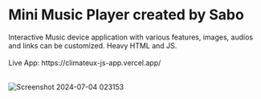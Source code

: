 <h1>Mini Music Player created by Sabo</h1>
Interactive Music device application with various features, images, audios and links can be customized. Heavy HTML and JS.
<br>
<br>
Live App: https://climateux-js-app.vercel.app/
<br>
<br>

![Screenshot 2024-07-04 023153](https://github.com/JDsabo/miniplayer-html-app/assets/82731778/6265ab31-ba65-413a-95fb-09decaddf8ab)
